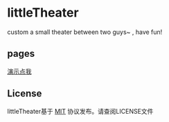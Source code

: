 # littleTheater
custom  a small theater between two guys~ , have fun!

## pages
[演示点我](https://twobear.github.io/littleTheater/)
## License

littleTheater基于 [MIT](http://opensource.org/licenses/MIT) 协议发布。请查阅LICENSE文件
